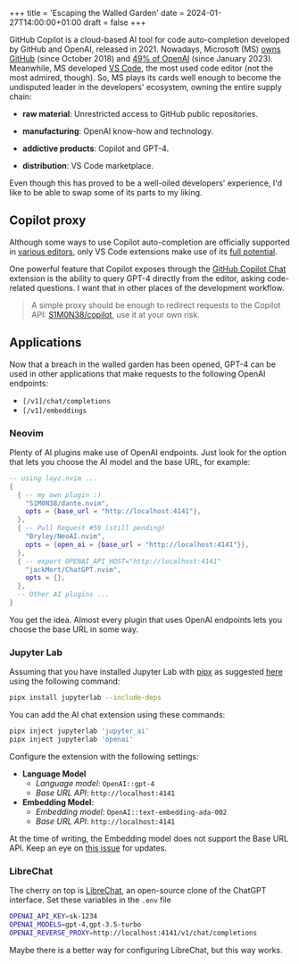 +++
title = 'Escaping the Walled Garden'
date = 2024-01-27T14:00:00+01:00
draft = false
+++

GitHub Copilot is a cloud-based AI tool for code auto-completion developed by GitHub and OpenAI, released in 2021. Nowadays, Microsoft (MS) [owns GitHub](https://www.theverge.com/2018/10/26/17954714/microsoft-github-deal-acquisition-complete) (since October 2018) and [49% of OpenAI](https://www.theverge.com/2023/1/23/23567448/microsoft-openai-partnership-extension-ai) (since January 2023). Meanwhile, MS developed [VS Code](https://survey.stackoverflow.co/2023/#section-most-popular-technologies-integrated-development-environment), the most used code editor (not the most admired, though). So, MS plays its cards well enough to become the undisputed leader in the developers' ecosystem, owning the entire supply chain:

- **raw material**: Unrestricted access to GitHub public repositories.

- **manufacturing**: OpenAI know-how and technology.

- **addictive products**: Copilot and GPT-4.

- **distribution**: VS Code marketplace.

Even though this has proved to be a well-oiled developers' experience, I'd like to be able to swap some of its parts to my liking.

## Copilot proxy

Although some ways to use Copilot auto-completion are officially supported in [various editors](https://docs.github.com/en/copilot/using-github-copilot/getting-started-with-github-copilot), only VS Code extensions make use of its [full potential](https://code.visualstudio.com/docs/editor/github-copilot).

One powerful feature that Copilot exposes through the [GitHub Copilot Chat](https://marketplace.visualstudio.com/items?itemName=GitHub.copilot-chat) extension is the ability to query GPT-4 directly from the editor, asking code-related questions. I want that in other places of the development workflow.

> A simple proxy should be enough to redirect requests to the Copilot API: [S1M0N38/copilot](https://github.com/S1M0N38/copilot), use it at your own risk.

## Applications

Now that a breach in the walled garden has been opened, GPT-4 can be used in other applications that make requests to the following OpenAI endpoints:

- `[/v1]/chat/completions`
- `[/v1]/embeddings`

### Neovim

Plenty of AI plugins make use of OpenAI endpoints. Just look for the option that lets you choose the AI model and the base URL, for example:

```lua
-- using layz.nvim ...
{
  { -- my own plugin :)
    "S1M0N38/dante.nvim",
    opts = {base_url = "http://localhost:4141"},
  },
  { -- Pull Request #59 (still pending)
    "Bryley/NeoAI.nvim",
    opts = {open_ai = {base_url = "http://localhost:4141"}},
  },
  { -- export OPENAI_API_HOST="http://localhost:4141"
    "jackMort/ChatGPT.nvim",
    opts = {},
  },
  -- Other AI plugins ...
}
```

You get the idea. Almost every plugin that uses OpenAI endpoints lets you choose the base URL in some way.

### Jupyter Lab

Assuming that you have installed Jupyter Lab with [pipx](https://pipx.pypa.io/stable/) as suggested [here](https://samedwardes.com/2022/10/23/best-jupyter-lab-install/) using the following command:

```sh
pipx install jupyterlab --include-deps
```

You can add the AI chat extension using these commands:

```sh
pipx inject jupyterlab 'jupyter_ai'
pipx inject jupyterlab 'openai'
```

Configure the extension with the following settings:

- **Language Model**
  - *Language model*: `OpenAI::gpt-4`
  - *Base URL API*: `http://localhost:4141`
- **Embedding Model**:
  - *Embedding model*: `OpenAI::text-embedding-ada-002`
  - *Base URL API*: `http://localhost:4141`

At the time of writing, the Embedding model does not support the Base URL API. Keep an eye on [this issue](https://github.com/jupyterlab/jupyter-ai/issues/587) for updates.

### LibreChat

The cherry on top is [LibreChat](https://docs.librechat.ai/), an open-source clone of the ChatGPT interface. Set these variables in the `.env` file

```sh
OPENAI_API_KEY=sk-1234
OPENAI_MODELS=gpt-4,gpt-3.5-turbo
OPENAI_REVERSE_PROXY=http://localhost:4141/v1/chat/completions
```

Maybe there is a better way for configuring LibreChat, but this way works.
